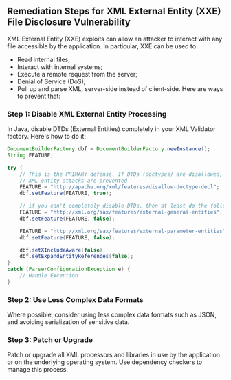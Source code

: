 

## Remediation Steps for XML External Entity (XXE) File Disclosure Vulnerability 

XML External Entity (XXE) exploits can allow an attacker to interact with any file accessible by the application. In particular, XXE can be used to:
- Read internal files;
- Interact with internal systems; 
- Execute a remote request from the server;
- Denial of Service (DoS);
- Pull up and parse XML, server-side instead of client-side.
Here are ways to prevent that:

### Step 1: Disable XML External Entity Processing

In Java, disable DTDs (External Entities) completely in your XML Validator factory. Here's how to do it:

```java
DocumentBuilderFactory dbf = DocumentBuilderFactory.newInstance();
String FEATURE;

try {
    // This is the PRIMARY defense. If DTDs (doctypes) are disallowed, almost all 
    // XML entity attacks are prevented
    FEATURE = "http://apache.org/xml/features/disallow-doctype-decl";
    dbf.setFeature(FEATURE, true);

    // if you can't completely disable DTDs, then at least do the following:
    FEATURE = "http://xml.org/sax/features/external-general-entities";
    dbf.setFeature(FEATURE, false);

    FEATURE = "http://xml.org/sax/features/external-parameter-entities";
    dbf.setFeature(FEATURE, false);

    dbf.setXIncludeAware(false);
    dbf.setExpandEntityReferences(false);
} 
catch (ParserConfigurationException e) {
    // Handle Exception
}
```
### Step 2: Use Less Complex Data Formats

Where possible, consider using less complex data formats such as JSON, and avoiding serialization of sensitive data.

### Step 3: Patch or Upgrade

Patch or upgrade all XML processors and libraries in use by the application or on the underlying operating system. Use dependency checkers to manage this process.
